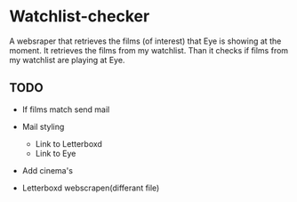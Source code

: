 # Watchlist-checker

A websraper that retrieves the films (of interest) that Eye is showing at the moment. It retrieves the films from my watchlist. Than it checks if films from my watchlist are playing at Eye. 


## TODO

- If films match send mail

- Mail styling
	- Link to Letterboxd
	- Link to Eye

- Add cinema's

- Letterboxd webscrapen(differant file)

